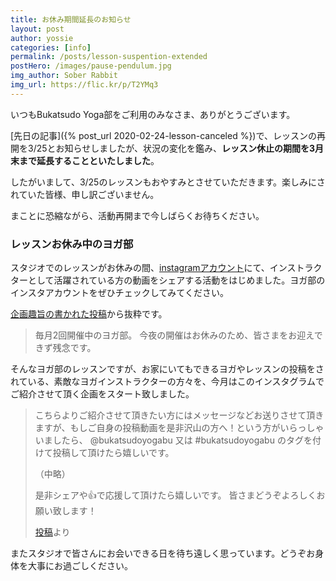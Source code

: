 ```yaml
---
title: お休み期間延長のお知らせ
layout: post
author: yossie
categories: [info]
permalink: /posts/lesson-suspention-extended
postHero: /images/pause-pendulum.jpg
img_author: Sober Rabbit
img_url: https://flic.kr/p/T2YMq3
---
```



いつもBukatsudo Yoga部をご利用のみなさま、ありがとうございます。

[先日の記事]({% post_url 2020-02-24-lesson-canceled %})で、レッスンの再開を3/25とお知らせしましたが、状況の変化を鑑み、**レッスン休止の期間を3月末まで延長することといたしました**。

したがいまして、3/25のレッスンもおやすみとさせていただきます。楽しみにされていた皆様、申し訳ございません。

まことに恐縮ながら、活動再開まで今しばらくお待ちください。

### レッスンお休み中のヨガ部

スタジオでのレッスンがお休みの間、[instagramアカウント](https://www.instagram.com/bukatsudoyogabu/)にて、インストラクターとして活躍されている方の動画をシェアする活動をはじめました。ヨガ部のインスタアカウントをぜひチェックしてみてください。

[企画趣旨の書かれた投稿][post_link]から抜粋です。

[post_link]: https://www.instagram.com/p/B9lfl2dhOHg/c/17846220067992721/

> 毎月2回開催中のヨガ部。
>今夜の開催はお休みのため、皆さまをお迎えできず残念です。
>
>
そんなヨガ部のレッスンですが、お家にいてもできるヨガやレッスンの投稿をされている、素敵なヨガインストラクターの方々を、今月はこのインスタグラムでご紹介させて頂く企画をスタート致しました。
>
>
>こちらよりご紹介させて頂きたい方にはメッセージなどお送りさせて頂きますが、もしご自身の投稿動画を是非沢山の方へ！という方がいらっしゃいましたら、
>@bukatsudoyogabu 又は
>#bukatsudoyogabu のタグを付けて投稿して頂けたら嬉しいです。
>
>
>（中略）
>
>
>是非シェアや👍で応援して頂けたら嬉しいです。
>皆さまどうぞよろしくお願い致します！
>
>
><span class="caption">[投稿][post_link]より</span>

またスタジオで皆さんにお会いできる日を待ち遠しく思っています。どうぞお身体を大事にお過ごしください。
